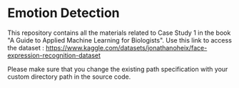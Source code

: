 # Emotion Detection
This repository contains all the materials related to Case Study 1 in the book "A Guide to Applied Machine Learning for Biologists". Use this link to access the dataset : https://www.kaggle.com/datasets/jonathanoheix/face-expression-recognition-dataset

Please make sure that you change the existing path specification with your custom directory path in the source code.